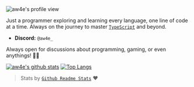<img src="https://komarev.com/ghpvc/?username=aw4e&label=Profile%20views&color=0e75b6&style=flat" alt="aw4e's profile view"/>

Just a programmer exploring and learning every language, one line of code at a time. Always on the journey to master [`TypeScript`](https://www.typescriptlang.org/) and beyond.

- **Discord:** `@aw4e_`

Always open for discussions about programming, gaming, or even anythings! 🚀✨

[![aw4e's github stats](https://github-readme-stats.vercel.app/api?username=aw4e&show_icons=true&theme=radical)](https://github.com/anuraghazra/github-readme-stats)
[![Top Langs](https://github-readme-stats.vercel.app/api/top-langs/?username=aw4e&layout=compact&theme=radical)](https://github.com/anuraghazra/github-readme-stats)
> Stats by [`Github Readme Stats`](https://github.com/anuraghazra/github-readme-stats) ❤️
